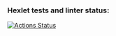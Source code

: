 ### Hexlet tests and linter status:
[![Actions Status](https://github.com/dgavrichkov/sql-for-developers-project-136/actions/workflows/hexlet-check.yml/badge.svg)](https://github.com/dgavrichkov/sql-for-developers-project-136/actions)